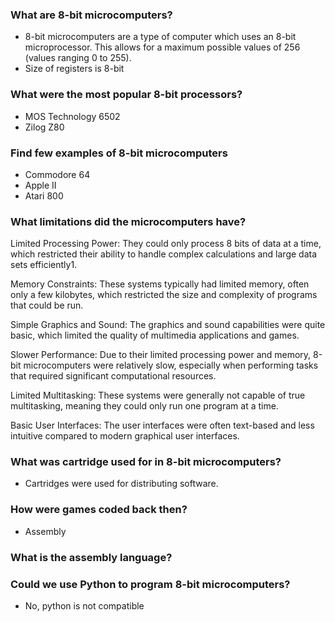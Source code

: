 ### What are 8-bit microcomputers?
- 8-bit microcomputers are a type of computer which uses an 8-bit microprocessor. This allows for a maximum possible values of 256 (values ranging 0 to 255).
- Size of registers is 8-bit

### What were the most popular 8-bit processors?
- MOS Technology 6502
- Zilog Z80



### Find few examples of 8-bit microcomputers
- Commodore 64
- Apple II
- Atari 800


### What limitations did the microcomputers have?
Limited Processing Power: They could only process 8 bits of data at a time, which restricted their ability to handle complex calculations and large data sets efficiently1.

Memory Constraints: These systems typically had limited memory, often only a few kilobytes, which restricted the size and complexity of programs that could be run.

Simple Graphics and Sound: The graphics and sound capabilities were quite basic, which limited the quality of multimedia applications and games.

Slower Performance: Due to their limited processing power and memory, 8-bit microcomputers were relatively slow, especially when performing tasks that required significant computational resources.

Limited Multitasking: These systems were generally not capable of true multitasking, meaning they could only run one program at a time.

Basic User Interfaces: The user interfaces were often text-based and less intuitive compared to modern graphical user interfaces.





### What was cartridge used for in 8-bit microcomputers?
- Cartridges were used for distributing software.

### How were games coded back then?
- Assembly

### What is the assembly language?


### Could we use Python to program 8-bit microcomputers?
- No, python is not compatible

